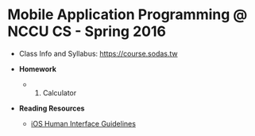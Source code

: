 # Mobile Application Programming @ NCCU CS - Spring 2016


- Class Info and Syllabus: https://course.sodas.tw

- **Homework**
  - 1. Calculator

- **Reading Resources**
  - [iOS Human Interface Guidelines](https://developer.apple.com/library/ios/documentation/UserExperience/Conceptual/MobileHIG/)
